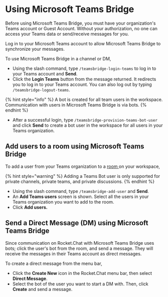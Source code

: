 # Using Microsoft Teams Bridge

Before using Microsoft Teams Bridge, you must have your organization's Teams account or Guest Account. Without your authorization, no one can access your Teams data or send/receive messages for you.

Log in to your Microsoft Teams account to allow Microsoft Teams Bridge to synchronize your messages.&#x20;

To use Microsoft Teams Bridge in a channel or DM,

* Using the slash command, type `/teamsbridge-login-teams` to log in to your Teams account and **Send**.&#x20;
* Click the **Login Teams** button from the message returned. It redirects you to log in to your Teams account. You can also log out by typing `/teamsbridge-logout-teams`.

{% hint style="info" %}
A bot is created for all team users in the workspace. Communication with users in Microsoft Teams Bridge is via bots.&#x20;
{% endhint %}

* After a successful login, type `/teamsbridge-provision-teams-bot-user`  and click **Send** to create a bot user in the workspace for all users in your Teams organization.

## Add users to a room using Microsoft Teams Bridge

To add a user from your Teams organization to a [room ](../../../../use-rocket.chat/user-guides/rooms/)on your workspace,

{% hint style="warning" %}
Adding a Teams Bot user is only supported for private channels, private teams, and private discussions.
{% endhint %}

* Using the slash command, type `/teamsbridge-add-user` and  **Send**.
* An **Add Teams users** screen is shown. Select all the users in your Teams organization you want to add to the room.&#x20;
* Click **Add users.**

## Send a Direct Message (DM) using Microsoft Teams Bridge

Since communication on Rocket.Chat with Microsoft Teams Bridge uses bots; click the user's bot from the room, and send a message. They will receive the messages in their Teams account as direct messages.

To create a direct message from the menu bar,

* Click the **Create New** icon in the Rocket.Chat menu bar, then select **Direct Message**.&#x20;
* Select the bot of the user you want to start a DM with. Then, click **Create** and send a message.
